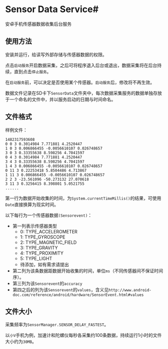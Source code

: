 # Sensor Data Service#

安卓手机传感器数据收集后台服务

## 使用方法 ##

安装并运行，给读写外部存储与传感器数据的权限。

点击`启动服务`开启数据采集，之后可将程序退入后台或退出，数据采集将在后台持续，直到点击`停止服务`。

在`启动服务`前，可以决定是否使用某个传感器。`启动服务`后，修改将不再生效。

数据文件记录在SD卡下`SensorData`文件夹中，每次数据采集服务的数据单独存放于一个命名的文件中，并以服务启动的日期与时间命名。

## 文件格式 ##

样例文件：

	1482317593608
	0 0 3 0.3014984 7.771881 4.2520447
	1 0 3 0.006866455 -0.0056610107 0.026748657
	3 0 3 0.33355638 8.598256 4.7041597
	0 4 3 0.3014984 7.771881 4.2520447
	3 4 3 0.33355638 8.598256 4.7041597
	1 4 3 0.006866455 -0.0056610107 0.026748657
	0 11 3 0.22253418 5.8504486 4.713867
	1 11 3 0.006866455 -0.0056610107 0.026748657
	2 2 3 -23.561096 -50.273132 27.070618
	3 11 3 0.3256415 8.398801 5.0521755
	......

第一行为数据开始收集的时间，为`System.currentTimeMillis()`的结果，可使用`Date`直接换算为现实时间。

以下每行为一个传感器数据`(Sensorevent)`：

* 第一列表示传感器类型
	* 0: TYPE_ACCELEROMETER
	* 1: TYPE_GYROSCOPE
	* 2: TYPE\_MAGNETIC\_FIELD
	* 3: TYPE_GRAVITY
	* 4: TYPE_PROXIMITY
	* 5: TYPE_LIGHT
	* 待添加，如有需求请提出
* 第二列为该条数据距数据开始收集的时间，单位`ms`（不同传感器间不保证时间序）。
* 第三列为该`Sensorevent`的`accuracy`
* 第四之后的列为该`Sensorevent`的`values`，含义见`http://www.android-doc.com/reference/android/hardware/SensorEvent.html#values`

## 文件大小 ##

采集频率为`SensorManager.SENSOR_DELAY_FASTEST`。

以`小V`手机为例，加速计和陀螺仪每秒各采集约100条数据，持续运行1小时的文件大小约为`30MB`。